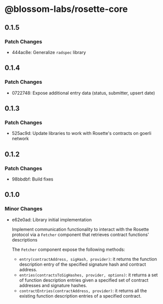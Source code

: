 # @blossom-labs/rosette-core

## 0.1.5

### Patch Changes

- 444ac8e: Generalize `radspec` library

## 0.1.4

### Patch Changes

- 0722748: Expose additional entry data (status, submitter, upsert date)

## 0.1.3

### Patch Changes

- 525ac9d: Update libraries to work with Rosette's contracts on goerli network

## 0.1.2

### Patch Changes

- 98bbdbf: Build fixes

## 0.1.0

### Minor Changes

- e62e0ad: Library initial implementation

  Implement communication functionality to interact with the Rosette protocol via a `Fetcher` component that retrieves contract functions' descriptions

  The `Fetcher` component expose the following methods:

  - `entry(contractAddress, sigHash, provider)`: it returns the function description entry of the specified signature hash and contract address.
  - `entries(contractsToSigHashes, provider, options)`: it returns a set of function description entries given a specified set of contract addresses and signature hashes.
  - `contractEntries(contractAddress, provider)`: it returns all the existing function description entries of a specified contract.
